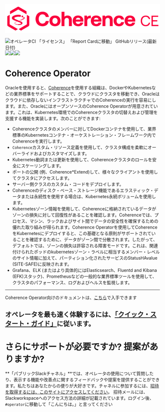 ![logo](docs/images/logo-with-name.png)

![オペレータCI [「ライセンス」](https://oss.oracle.com/licenses/upl/) [「Report Cardに移動」](https://goreportcard.com/report/github.com/oracle/coherence-operator) GitHubリリース(最新日付)](https://github.com/oracle/coherence-operator/workflows/Operator%20CI/badge.svg?branch=master)![](http://img.shields.io/badge/license-UPL%201.0-blue.svg)![](https://goreportcard.com/badge/github.com/oracle/coherence-operator)![](https://img.shields.io/github/v/release/oracle/coherence-operator)

# Coherence Operator

Oracleを使用すると、[Coherence](https://oracle.github.io/coherence)を使用する組織は、DockerやKubernetesなどの業界標準をサポートすることで、クラウドにクラスタを移動でき、Oracleはクラウドに依存しないインフラストラクチャでのCoherenceの実行を容易にします。また、OracleにはオープンソースのCoherence Operatorが用意されています。これは、Kubernetes環境でのCoherenceクラスタの切替えおよび管理を支援する機能を実装します。次のことができます:

* Coherenceクラスタのメンバーに対してDockerコンテナを使用して、業界標準のKubernetesコンテナ・オーケストレーション・フレームワーク内でCoherenceを実行します。
* `Coherence`カスタム・リソース定義を使用して、クラスタ構成を柔軟にオーバーライドおよびカスタマイズします。
* Kubernetes動詞または更新を使用して、Coherenceクラスタのロールを安全にスケーリングします。
* ポートの公開 (例、Coherence*Extend)して、様々なクライアントを使用してクラスタにアクセスします。
* サーバー側クラスのカスタム・コードをデプロイします。
* Coherenceのディスク・ベース・ストレージ機能であるエラスティック・データまたは永続性を使用する場合は、Kubernetes永続ボリュームを使用します。
* Kubernetesゾーン情報を使用して、Coherenceに格納されているデータがゾーンの損失に対して回復性があることを確認します。Coherenceでは、プロセス、マシン、ラックおよびサイト間でデータの安全性を確保するための優れた取り組みが得られます。Coherence Operatorを使用してCoherenceをKubernetesにデプロイすると、この基礎となる原則がサポートされていることを確認するために、データがゾーン間で分散されます。したがって、デフォルトでは、ゾーンの損失は許容される障害モードです。これは、関連付けられたポッドのkubernetesゾーン・ラベルに相当するメンバー・レベルのサイト情報に加えて、パーティション化されたサービスのStatusHAvalue (SITE-SAFE)に反映されます。
* Grafana、ELK (またはより具体的にはElasticsearch、Fluentd and Kibana (EFK)スタック)、Prometheusなどの一般的な業界標準ツールを使用して、クラスタのパフォーマンス、ログおよびヘルスを監視します。

-------
Coherence Operator向けのドキュメントは、[こちら](https://oracle.github.io/coherence-operator/docs/latest)で入手できます

オペレータを最も速く体験するには、[「クイック・スタート・ガイド」](https://oracle-japan-oss-docs.github.io/coherence-operator/docs/latest/#/about/03_quickstart)に従います。
-------

# さらにサポートが必要ですか? 提案がありますか?

**「パブリックSlackチャネル」**では、オペレータの使用について質問したり、表示する機能や改善点に関するフィードバックや提案を提供することができます。私たちはあなたからの便りが大好きです。チャネルに参加するには、[招待を取得するには、このサイトにアクセスしてください](https://join.slack.com/t/oraclecoherence/shared_invite/enQtNzcxNTQwMTAzNjE4LTJkZWI5ZDkzNGEzOTllZDgwZDU3NGM2YjY5YWYwMzM3ODdkNTU2NmNmNDFhOWIxMDZlNjg2MzE3NmMxZWMxMWE)。  招待メールには、Slackworkspaceへのアクセス方法の詳細が記載されています。ログイン後、`#operator`に移動して「こんにちは。」と言ってください

